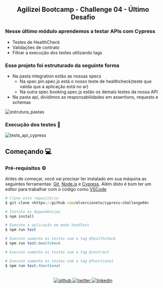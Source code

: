 
## <div align="center">Agilizei Bootcamp - Challenge 04 - Último Desafio</div>  
  

### Nesse último módulo aprendemos a testar APIs com Cypress

- Testes de HealthCheck
- Validações de contrato
- Filtrar a execução dos testes utilizando tags  
  
### Esse projeto foi estruturado da seguinte forma

- Na pasta integration estão as nossas specs
  - Na spec pin.spec.js  está o nosso teste de healthcheck(teste que valida que a aplicação está no ar)
  - Na outra spec booking.spec.js estão os demais testes da nossa API
- Na pasta api, dividimos as responsabilidades em assertions, requests e schemas

![estrutura_pastas](https://user-images.githubusercontent.com/6169190/115972896-952d1780-a527-11eb-890b-355a4076aeda.png)

### Execução dos testes 🚀

![tests_api_cypress](https://user-images.githubusercontent.com/6169190/115972927-c7d71000-a527-11eb-8ca2-a00688af348f.gif)


## Começando 💻

### Pré-requisitos ⚙️ ###
Antes de começar, você vai precisar ter instalado em sua máquina as seguintes ferramentas:
[Git](https://git-scm.com), [Node.js](https://nodejs.org/en/) e [Cypress](https://cypress.io/).
Além disto é bom ter um editor para trabalhar com o código como [VSCode](https://code.visualstudio.com/)


```ruby
# Clone este repositório
$ git clone <https://github.com/elvercioneto/cypress-challenge04>

# Instale as dependências
$ npm install

# Execute a aplicação em modo headless
$ npm run test

# Execute somente os testes com a tag @healthcheck
$ npm run test:healtcheck

# Execute somente os testes com a tag @contract

# Execute somente os testes com a tag @functional
$ npm run test:functional

```

  
<br/>  

<div align="center">
<a href="https://github.com/elvercioneto" target="_blank">
<img src=https://img.shields.io/badge/github-%2324292e.svg?&style=for-the-badge&logo=github&logoColor=white alt=github style="margin-bottom: 5px;" />
</a>
<a href="https://twitter.com/elvercioneto" target="_blank">
<img src=https://img.shields.io/badge/twitter-%2300acee.svg?&style=for-the-badge&logo=twitter&logoColor=white alt=twitter style="margin-bottom: 5px;" />
</a>
<a href="https://linkedin.com/in/elvercioneto" target="_blank">
<img src=https://img.shields.io/badge/linkedin-%231E77B5.svg?&style=for-the-badge&logo=linkedin&logoColor=white alt=linkedin style="margin-bottom: 5px;" />
</a>  
</div>  

<br />


